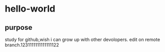 # hello-world
## purpose
study for github,wish i can grow up with other devolopers.
edit on remote branch.1231111111111111122